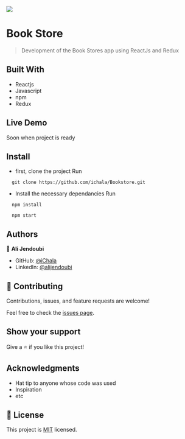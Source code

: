 ![](https://img.shields.io/badge/Microverse-blueviolet)

# Book Store

> Development of the Book Stores app using ReactJs and Redux


## Built With

- Reactjs
- Javascript
- npm
- Redux


## Live Demo 

Soon when project is ready


## Install

- first, clone the project
  Run

```
  git clone https://github.com/ichala/Bookstore.git
```

- Install the necessary dependancies
  Run

```
  npm install
```

```
  npm start
```
## Authors

👤 **Ali Jendoubi**

- GitHub: [@iChala](https://github.com/ichala/)
- LinkedIn: [@alijendoubi](https://www.linkedin.com/in/alijendoubi/)

## 🤝 Contributing

Contributions, issues, and feature requests are welcome!

Feel free to check the [issues page](../../issues/).

## Show your support

Give a ⭐️ if you like this project!

## Acknowledgments

- Hat tip to anyone whose code was used
- Inspiration
- etc

## 📝 License

This project is [MIT](./MIT.md) licensed.
